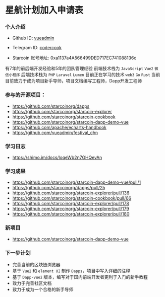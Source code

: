 

# 星航计划加入申请表

### 个人介绍

* Github ID: [vueadmin](https://github.com/vueadmin)

* Telegram ID: [codercook](https://t.me/codercook)

* Starcoin 账号地址: 0xa1137a4A566499DED717EC741088136c

有7年的前后端开发经验和5年的团队管理经验
前端技术栈为 `JavaScript` `Vue2` `微信小程序`
后端技术栈为 `PHP` `Laravel` `Lumen`
目前正在学习的技术 `web3` `Go` `Rust`
当前目前致力于成为项目新手导师，项目文档编写工程师，Dapp开发工程师

### 参与的开源项目：
* https://github.com/starcoinorg/dapps
* https://github.com/starcoinorg/starcoin-explorer
* https://github.com/starcoinorg/starcoin-cookbook
* https://github.com/starcoinorg/starcoin-dapp-demo-vue
* https://github.com/apache/echarts-handbook
* https://github.com/vueadmin/festival_chn

### 学习日志

* https://shimo.im/docs/loqeWb2n7GHQevAn

### 学习成果

* https://github.com/starcoinorg/starcoin-dapp-demo-vue/pull/1
* https://github.com/starcoinorg/dapps/pull/25
* https://github.com/starcoinorg/starcoin-explorer/pull/136
* https://github.com/starcoinorg/starcoin-cookbook/pull/66
* https://github.com/starcoinorg/starcoin-explorer/pull/178
* https://github.com/starcoinorg/starcoin-explorer/pull/179
* https://github.com/starcoinorg/starcoin-explorer/pull/180

### 新项目
* https://github.com/starcoinorg/starcoin-dapp-demo-vue

### 下一步计划
* 完善当前的区块链浏览器
* 基于 `Vue2` 和 `element UI` 制作 `Dapps`，项目中写入详细的注释
* 基于 `Dapp-vue2` 版本，编写对于国内前端开发者更利于入门的新手教程
* 致力于完善社区文档
* 致力于成为一个合格的新手导师